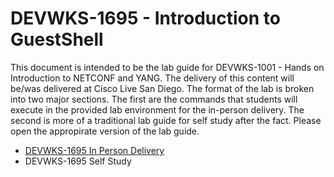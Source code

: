 # DEVWKS-1695 - Introduction to GuestShell
This document is intended to be the lab guide for DEVWKS-1001 - Hands on Introduction to NETCONF and YANG. The delivery of this content will be/was delivered at Cisco Live San Diego. The format of the lab is broken into two major sections. The first are the commands that students will execute in the provided lab environment for the in-person delivery. The second is more of a traditional lab guide for self study after the fact. Please open the appropirate version of the lab guide.

- [DEVWKS-1695 In Person Delivery](DEVWKS_1695_Guided_1.md)
- DEVWKS-1695 Self Study